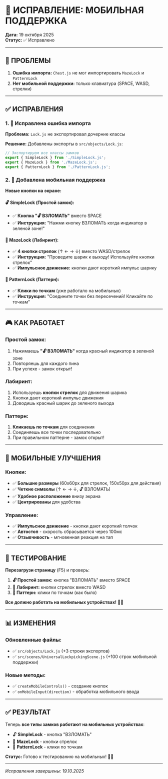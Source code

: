 # 📱 ИСПРАВЛЕНИЕ: МОБИЛЬНАЯ ПОДДЕРЖКА

**Дата:** 19 октября 2025  
**Статус:** ✅ Исправлено

---

## 🐛 ПРОБЛЕМЫ

1. **Ошибка импорта:** `Chest.js` не мог импортировать `MazeLock` и `PatternLock`
2. **Нет мобильной поддержки:** только клавиатура (SPACE, WASD, стрелки)

---

## ✅ ИСПРАВЛЕНИЯ

### 1. 🔧 Исправлена ошибка импорта

**Проблема:** `Lock.js` не экспортировал дочерние классы

**Решение:** Добавлены экспорты в `src/objects/Lock.js`:
```javascript
// Экспортируем все классы замков
export { SimpleLock } from './SimpleLock.js';
export { MazeLock } from './MazeLock.js';
export { PatternLock } from './PatternLock.js';
```

### 2. 📱 Добавлена мобильная поддержка

**Новые кнопки на экране:**

#### 🔓 SimpleLock (Простой замок):
- ✅ **Кнопка "🔓 ВЗЛОМАТЬ"** вместо SPACE
- ✅ **Инструкция:** "Нажми кнопку ВЗЛОМАТЬ когда индикатор в зеленой зоне!"

#### 🧩 MazeLock (Лабиринт):
- ✅ **4 кнопки стрелок** (↑ ← → ↓) вместо WASD/стрелок
- ✅ **Инструкция:** "Проведите шарик к выходу! Используйте кнопки стрелок"
- ✅ **Импульсное движение:** кнопки дают короткий импульс шарику

#### 🎯 PatternLock (Паттерн):
- ✅ **Клики по точкам** (уже работало на мобильных)
- ✅ **Инструкция:** "Соедините точки без пересечений! Кликайте по точкам"

---

## 🎮 КАК РАБОТАЕТ

### Простой замок:
1. Нажимаешь **"🔓 ВЗЛОМАТЬ"** когда красный индикатор в зеленой зоне
2. Повторяешь для каждого пина
3. При успехе - замок открыт!

### Лабиринт:
1. Используешь **кнопки стрелок** для движения шарика
2. Кнопки дают короткий импульс движения
3. Доводишь красный шарик до зеленого выхода

### Паттерн:
1. **Кликаешь по точкам** для соединения
2. Соединяешь все точки последовательно
3. При правильном паттерне - замок открыт!

---

## 📱 МОБИЛЬНЫЕ УЛУЧШЕНИЯ

### Кнопки:
- ✅ **Большие размеры** (60x60px для стрелок, 150x50px для действия)
- ✅ **Четкие символы** (↑ ← → ↓, 🔓 ВЗЛОМАТЬ)
- ✅ **Удобное расположение** внизу экрана
- ✅ **Центрированы** для удобства

### Управление:
- ✅ **Импульсное движение** - кнопки дают короткий толчок
- ✅ **Автостоп** - скорость сбрасывается через 100мс
- ✅ **Отзывчивость** - мгновенная реакция на тап

---

## 🧪 ТЕСТИРОВАНИЕ

**Перезагрузи страницу** (F5) и проверь:

1. **🔓 Простой замок:** кнопка "ВЗЛОМАТЬ" вместо SPACE
2. **🧩 Лабиринт:** кнопки стрелок вместо WASD
3. **🎯 Паттерн:** клики по точкам (как было)

**Все должно работать на мобильных устройствах!** 📱✅

---

## 📊 ИЗМЕНЕНИЯ

### Обновленные файлы:
- ✅ `src/objects/Lock.js` (+3 строки экспортов)
- ✅ `src/scenes/UniversalLockpickingScene.js` (+100 строк мобильной поддержки)

### Новые методы:
- ✅ `createMobileControls()` - создание кнопок
- ✅ `onMobileInput(direction)` - обработка мобильного ввода

---

## ✅ РЕЗУЛЬТАТ

Теперь **все типы замков работают на мобильных устройствах**:
- 🔓 **SimpleLock** - кнопка "ВЗЛОМАТЬ"
- 🧩 **MazeLock** - кнопки стрелок
- 🎯 **PatternLock** - клики по точкам

**Статус:** Готово к тестированию на мобильных! 📱✅

---

*Исправления завершены: 19.10.2025*

